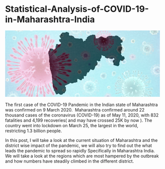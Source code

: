 # Statistical-Analysis-of-COVID-19-in-Maharashtra-India


![](3maharashtra_coronavirus.jpg)

The first case of the COVID-19 Pandemic in the Indian state of Maharashtra was confirmed on 9 March 2020.  Maharashtra confirmed around 22 thousand cases of the coronavirus (COVID-19) as of May 11, 2020, with 832 fatalities and 4,199 recoveries( and may have crossed 25K by now ). The country went into lockdown on March 25, the largest in the world, restricting 1.3 billion people. 
			
In this post, I will take a look at the current situation of Maharashtra and the district wise impact of the pandemic, we will also try to find out the what leads the pandemic to spread so rapidly Specifically in Maharashtra India. We will take a look at the regions which are most hampered by the outbreak and how numbers have steadily climbed in the different district.
